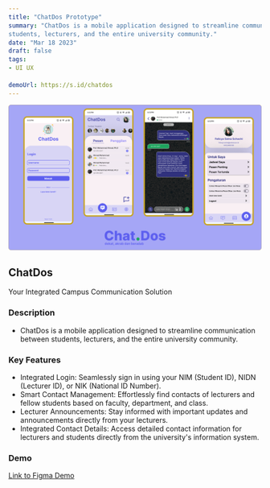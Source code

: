 ```yaml
---
title: "ChatDos Prototype"
summary: "ChatDos is a mobile application designed to streamline communication between
students, lecturers, and the entire university community."
date: "Mar 18 2023"
draft: false
tags:
- UI UX

demoUrl: https://s.id/chatdos
---
```


![!\[ChatDos\] ()](<../../../assets/projects/Thumbnail chatdos.png>)

## ChatDos

Your Integrated Campus Communication Solution

### Description

- ChatDos is a mobile application designed to streamline communication between
students, lecturers, and the entire university community.

### Key Features

- Integrated Login: Seamlessly sign in using your NIM (Student ID), NIDN
(Lecturer ID), or NIK (National ID Number).
- Smart Contact Management: Effortlessly find contacts of lecturers and
fellow students based on faculty, department, and class.
- Lecturer Announcements: Stay informed with important updates and
announcements directly from your lecturers.
- Integrated Contact Details: Access detailed contact information for lecturers
and students directly from the university's information system.

### Demo

[Link to Figma Demo](https://s.id/chatdos)
